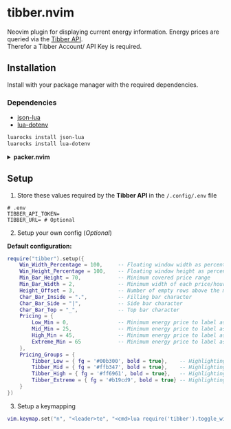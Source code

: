 # tibber.nvim

Neovim plugin for displaying current energy information.
Energy prices are queried via the [Tibber API](https://developer.tibber.com/). <br>
Therefor a Tibber Account/ API Key is required.


## Installation
Install with your package manager with the required dependencies.

### Dependencies
- [json-lua](https://github.com/tiye/json-lua)
- [lua-dotenv](https://github.com/rxi/json.lua)

```bash
luarocks install json-lua
luarocks install lua-dotenv
```

<details>
    <summary><strong>packer.nvim</strong></summary>

```lua
use "TomannMoritz/tibber.nvim"
```
</details>


## Setup
1. Store these values required by the **Tibber API** in the `/.config/.env` file 
```.env
# .env
TIBBER_API_TOKEN=
TIBBER_URL= # Optional
```

2. Setup your own config (*Optional*)

**Default configuration:**
```lua
require("tibber").setup({
    Win_Width_Percentage = 100,     -- Floating window width as percentage of total width
    Win_Height_Percentage = 100,    -- Floating window height as percentage of total height
    Min_Bar_Height = 70,            -- Minimum covered price range
    Min_Bar_Width = 2,              -- Minimum width of each price/hour
    Height_Offset = 3,              -- Number of empty rows above the maximum price
    Char_Bar_Inside = ".",          -- Filling bar character
    Char_Bar_Side = "|",            -- Side bar character
    Char_Bar_Top = "_",             -- Top bar character
    Pricing = {
        Low_Min = 0,                -- Minimum energy price to label as LOW pricing
        Mid_Min = 25,               -- Minimum energy price to label as MID pricing
        High_Min = 45,              -- Minimum energy price to label as HIGH pricing
        Extreme_Min = 65            -- Minimum energy price to label as EXTREME pricing
    },
    Pricing_Groups = {
        Tibber_Low = { fg = '#00b300', bold = true},    -- Highlighting of LOW pricing labels
        Tibber_Mid = { fg = '#ffb347', bold = true},    -- Highlighting of MID pricing labels
        Tibber_High = { fg = '#ff6961', bold = true},   -- Highlighting of HIGH pricing labels
        Tibber_Extreme = { fg = '#b19cd9', bold = true} -- Highlighting of EXTREME pricing labels
    }
})
```

3. Setup a keymapping
```lua
vim.keymap.set("n", "<leader>te", "<cmd>lua require('tibber').toggle_window()<CR>", { desc = "[T]oggle Tibber [E]nergy" })
```

